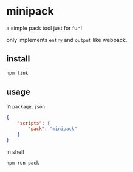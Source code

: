 # minipack

a simple pack tool just for fun!

only implements `entry` and `output` like webpack.

## install

``` bash
npm link
```

## usage

in `package.json`

``` json
{
    "scripts": {
        "pack": "minipack"
    }
}
```

in shell

``` bash
npm run pack
```
